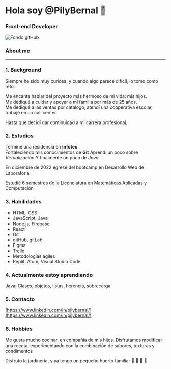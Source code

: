 # Hola soy @PilyBernal 👋
### Front-end Developer

![Fondo gitHub](https://user-images.githubusercontent.com/108838710/232319176-df639a10-c317-4695-a1e1-6ea85cc44b06.png)

### About me 

***

### 1. Background

Siempre he sido muy curiosa, y cuando algo parece difícil, lo tomo como reto.  

Me encanta hablar del proyecto más hermoso de mi vida: mis hijos.  
Me dediqué a cuidar y apoyar a mi familia por más de 25 años.  
Me dediqué a las ventas por catálogo, atendí una cooperativa escolar, trabajé en un call center.  

Hasta que decidí dar continuidad a mi carrera profesional.

### 2. Estudios

Terminé una residencia en **Infotec**  
Fortaleciendo mis conocimientos de **Git**
Aprendí un poco sobre *Virtualización*
Y finalmente un poco de *Java*

En diciembre de 2022 egresé del bootcamp en Desarrollo Web de Laboratoria

Estudié 6 semestres de la Licenciatura en Matemáticas Aplicadas y Computación

### 3. Habilidades

* HTML, CSS
* JavaScript, Java
* Node.js, Firebase
* React
* Git
* gitHub, gitLab
* Figma
* Trello
* Metodologías ágiles
* Replit, Atom, Visual Studio Code
 
### 4. Actualmente estoy aprendiendo

Java: Clases, objetos, listas, herencia, sobrecarga

### 5. Contacto

[https://www.linkedin.com/in/pilybernal/](https://www.linkedin.com/in/pilybernal/)

### 6. Hobbies

Me gusta mucho cocinar, en compañía de mis hijos.
Disfrutamos modificar una receta, experimentando con la combinación de sabores, texturas y condimentos

Disfruto la jardinería, y ya tengo un pequeño huerto familiar :strawberry: :apple: :tomato: :lemon:
